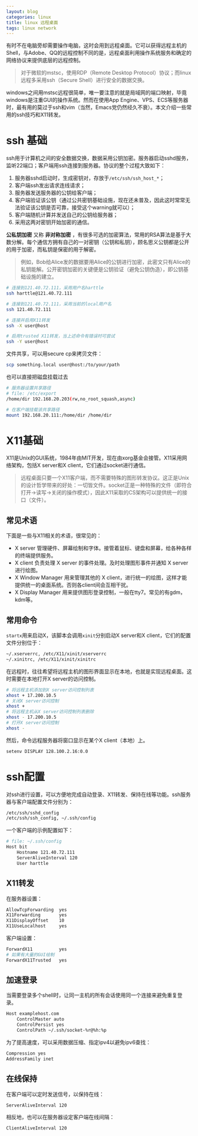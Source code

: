 ```yaml
---
layout: blog
categories: linux
title: linux 远程桌面
tags: linux network
---
```


有时不在电脑旁却需要操作电脑，这时会用到远程桌面。它可以获得远程主机的Shell，与Adobe、QQ的远程控制不同的是，远程桌面利用操作系统服务和确定的网络协议来提供底层的远程控制。

> 对于微软的mstsc，使用RDP（Remote Desktop Protocol）协议；而linux远程多采用ssh（Secure Shell）进行安全的数据交换。

windows之间用mstsc远程很简单，唯一要注意的就是局域网的端口映射，毕竟windows是注重GUI的操作系统。然而在使用App Engine、VPS、ECS等服务器时，最有用的莫过于ssh和vim（当然，Emacs党仍然经久不衰）。本文介绍一些常用的ssh技巧和X11转发。

<!--more-->

# ssh 基础

ssh用于计算机之间的安全数据交换，数据采用公钥加密。服务器启动sshd服务，监听22端口；客户端用ssh连接到服务器。协议的整个过程大致如下：

1. 服务器sshd启动时，生成密钥对，存放于`/etc/ssh/ssh_host_*`；
2. 客户端ssh发出请求连线请求；
3. 服务器发送服务器的公钥给客户端；
4. 客户端验证该公钥（通过公共密钥基础设施，现在还未普及，因此这时常常无法验证该公钥是否可靠，接受这个warning就可以）；
5. 客户端随机计算并发送自己的公钥给服务器；
6. 采用这两对密钥开始加密的通信。

**公私钥加密** 又称 **非对称加密** ，有很多可选的加密算法，常用的RSA算法是基于大数分解。每个通信方拥有自己的一对密钥（公钥和私钥），顾名思义公钥都是公开的用于加密，而私钥是保密的用于解密。

> 例如，Bob给Alice发的数据要用Alice的公钥进行加密，此密文只有Alice的私钥能解。公开密钥加密的关键便是公钥验证（避免公钥伪造），即公钥基础设施的建立。


```bash
# 连接到121.40.72.111，采用用户名harttle
ssh harttle@121.40.72.111

# 连接到121.40.72.111，采用当前的local用户名
ssh 121.40.72.111

# 连接并启用X11转发
ssh -X user@host

# 启用trusted X11转发，当上述命令有错误时可尝试
ssh -Y user@host
```

文件共享，可以用secure cp来拷贝文件：

```bash
scp something.local user@host:/to/your/path
```

也可以直接把磁盘挂载过去

```bash
# 服务器设置共享路径
# file: /etc/export 
/home/dir 192.168.20.203(rw,no_root_squash,async)

# 在客户端挂载该共享路径
mount 192.168.20.111:/home/dir /home/dir
```


# X11基础

X11是Unix的GUI系统，1984年由MIT开发，现在由xorg基金会接管。X11采用网络架构，包括X server和X client，它们通过socket进行通信。

> 远程桌面只要一个X11客户端，而不需要特殊的图形转发协议。这正是Unix的设计哲学带来的好处：一切皆文件。socket正是一种特殊的文件（即符合打开->读写->关闭的操作模式），因此X11采取的CS架构可以提供统一的接口（文件）。

## 常见术语

下面是一些与X11相关的术语，很常见的：

* X server 管理硬件、屏幕绘制和字体。接管着鼠标、键盘和屏幕，给各种各样的终端提供服务。
* X client 负责处理 X server 的事件处理。及时处理图形事件并通知 X server 进行绘图。
* X Window Manager 用来管理其他的 X client，进行统一的绘图，这样才能提供统一的桌面系统。否则各client间会互相干扰。
* X Display Manager 用来提供图形登录控制，一般在tty7。常见的有gdm，kdm等。

## 常用命令

`startx`用来启动X，该脚本会调用`xinit`分别启动X server和X client，它们的配置文件分别位于：

```bash
~/.xserverrc, /etc/X11/xinit/xserverrc
~/.xinitrc, /etc/X11/xinit/xinitrc
```

在远程时，往往希望将远程主机的图形界面显示在本地，也就是实现远程桌面。这时需要在本地打开X server的访问控制。

```bash
# 将远程主机添加到X server访问控制列表
xhost + 17.200.10.5
# 关闭X server访问控制
xhost +
# 将远程主机从X server访问控制列表删除
xhost - 17.200.10.5
# 打开X server访问控制
xhost -
```

然后，命令远程服务器将窗口显示在某个X client（本地）上。

```bash
setenv DISPLAY 128.100.2.16:0.0
```

# ssh配置

对ssh进行设置，可以方便地完成自动登录、X11转发、保持在线等功能。ssh服务器与客户端配置文件分别为：

```bash
/etc/ssh/sshd_config
/etc/ssh/ssh_config, ~/.ssh/config
```

一个客户端的示例配置如下：

```bash
# file: ~/.ssh/config
Host bit
    Hostname 121.40.72.111
    ServerAliveInterval 120
    User harttle
```

## X11转发

在服务器设置：

```bash
AllowTcpForwarding  yes
X11Forwarding       yes
X11DisplayOffset    10
X11UseLocalhost     yes
```

客户端设置：

```bash
ForwardX11          yes
# 如果有大量的GUI绘制
ForwardX11Trusted   yes
```

## 加速登录

当需要登录多个shell时，让同一主机的所有会话使用同一个连接来避免重复登录。

```bash
Host examplehost.com
    ControlMaster auto
    ControlPersist yes
    ControlPath ~/.ssh/socket-%r@%h:%p
```

为了提高速度，可以采用数据压缩、指定ipv4以避免ipv6查找：

```bash
Compression yes
AddressFamily inet
```

## 在线保持

在客户端可以定时发送信号，以保持在线：

```bash
ServerAliveInterval 120
```

相反地，也可以在服务器设定客户端在线间隔：

```bash
ClientAliveInterval 120
```
